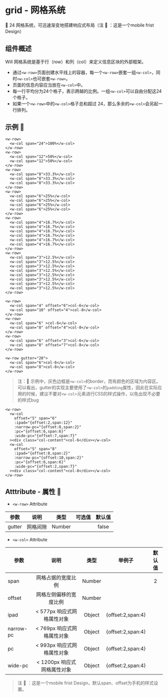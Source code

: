 # grid - 网格系统
  :beginner:  24 网格系统，可迅速渐变地搭建响应式布局（注 :mega: ：这是一个mobile frist Design）
## 组件概述 

Will 网格系统是基于行（row）和列（col）来定义信息区块的外部框架。
- 通过`<w-row>`页面创建水平线上的容器，每一个`<w-row>`嵌套一组`<w-col>`，同时`<w-col>`也可嵌套`<w-row>`。
- 页面的信息内容应当放在`<w-col>`中。
- 每一行平均分为24个格子，表示跨越的比例。一组`<w-col>`可以自由分配这24个格子。
- 如果一个`<w-row>`中的`<w-col>`格子总和超过 24，那么多余的`<w-col>`会另起一行排列。

## 示例  :chestnut:

<ClientOnly>
  <grid-demo-1></grid-demo-1>
</ClientOnly>

```vue
<w-row>
  <w-col span="24">100%</w-col>
</w-row>
<w-row>
  <w-col span="12">50%</w-col>
  <w-col span="12">50%</w-col>
</w-row>
<w-row>
  <w-col span="8">33.3%</w-col>
  <w-col span="8">33.3%</w-col>
  <w-col span="8">33.3%</w-col>
</w-row>
<w-row>
  <w-col span="6">25%</w-col>
  <w-col span="6">25%</w-col>
  <w-col span="6">25%</w-col>
  <w-col span="6">25%</w-col>
</w-row>    
<w-row>
  <w-col span="4">16.7%</w-col>
  <w-col span="4">16.7%</w-col>
  <w-col span="4">16.7%</w-col>
  <w-col span="4">16.7%</w-col>
  <w-col span="4">16.7%</w-col>
  <w-col span="4">16.7%</w-col>
</w-row>    
<w-row>
  <w-col span="3">12.5%</w-col>
  <w-col span="3">12.5%</w-col>
  <w-col span="3">12.5%</w-col>
  <w-col span="3">12.5%</w-col>
  <w-col span="3">12.5%</w-col>
  <w-col span="3">12.5%</w-col>
  <w-col span="3">12.5%</w-col>
  <w-col span="3">12.5%</w-col>
</w-row>
```

<ClientOnly>
  <grid-demo-2></grid-demo-2>
</ClientOnly>

```vue
<w-row>
  <w-col span="4" offset="6">col-6</w-col>
  <w-col span="10" offset="4">col-8</w-col>
</w-row>
<w-row>
  <w-col span="6" >col-6</w-col>
  <w-col span="8" offset="4">col-8</w-col>
</w-row>
<w-row>
  <w-col span="6" offset="3">col-6</w-col>
  <w-col span="8" offset="7">col-8</w-col>
</w-row>
```

<ClientOnly>
  <grid-demo-3></grid-demo-3>
</ClientOnly>

```vue
<w-row gutter="20">
  <w-col span="6">col-6</w-col>
  <w-col span="8">col-8</w-col>
</w-row>
```

> 注：:mega:  示例中，灰色边框是`<w-col>`的border，而有颜色的区域为内容区。可以看出，gutter的实现主要使用了`<w-col>`的`padding`属性，因此在实际应用的时候，建议不要对`<w-col>`元素进行CSS的样式操作，以免出现不必要的样式bug

<ClientOnly>
  <grid-demo-4></grid-demo-4>
</ClientOnly>

```vue
<w-row>
  <w-col 
    offset="5" span="6" 
    :ipad="{offset:2,span:12}" 
    :narrow-pc="{offset:8,span:2}"
    :pc="{offset:6,span:6}"
    :wide-pc="{offset:7,span:7}"
  ><div class="col-content">col-6</div></w-col>
  <w-col 
    offset="5" span="8" 
    :ipad="{offset:8,span:2}" 
    :narrow-pc="{offset:10,span:2}"
    :pc="{offset:6,span:6}"
    :wide-pc="{offset:2,span:7}"
  ><div class="col-content">col-8</div></w-col>
</w-row>
```

## Atttribute - 属性  :stars:

  - `<w-row>` Attribute

  | 参数 | 说明 | 类型 | 可选值 | 默认值 |
  | ---- |:----:|:----:|:----:|:----:|
  | gutter | 网格间隙 | Number |     | false |


  - `<w-col>` Attribute

  | 参数 | 说明 | 类型 | 举例子 | 默认值 |
  | ---- |:----:|:----:|:----:|:----:|
  | span | 网格占据的宽度比例 | Number |     | 2 |
  | offset | 网格左侧偏移的宽度比例 | Number |     |  |
  | ipad | < 577px 响应式网格属性对象 | Object |{offset:2,span:4}|  |
  | narrow-pc | < 769px 响应式网格属性对象 | Object | {offset:2,span:4} |  |
  | pc | < 993px 响应式网格属性对象 | Object | {offset:2,span:4} | |
  | wide-pc | < 1200px 响应式网格属性对象 | Object | {offset:2,span:4} |  |

  > 注 :mega: ：这是一个mobile frist Design，默认span、offset为手机的样式设置。
